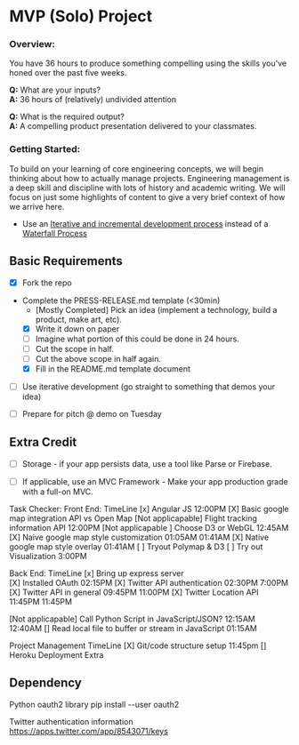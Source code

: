 
# MVP (Solo) Project

### Overview:

You have 36 hours to produce something compelling using the skills you've honed over the past five weeks. 

__Q:__ What are your inputs?
<br>
__A:__ 36 hours of (relatively) undivided attention

__Q:__ What is the required output?
<br>
__A:__ A compelling product presentation delivered to your classmates.


### Getting Started:

To build on your learning of core engineering concepts, we will begin thinking about how to actually manage projects. Engineering management is a deep skill and discipline with lots of history and academic writing. We will focus on just some highlights of content to give a very brief context of how we arrive here.

* Use an [Iterative and incremental development process](http://en.wikipedia.org/wiki/Iterative_and_incremental_development) instead of a [Waterfall Process](http://en.wikipedia.org/wiki/Waterfall_model)

<!--
*  [Agile](http://en.wikipedia.org/wiki/Agile_software_development) - is a modern eveolution of Iterative and Incremental Development (IID) that further formalizes the IID philosophy with a set of principles and best practices. It also applies Lean Manufacturing process like [Kanban](http://en.wikipedia.org/wiki/Kanban).-->

<!--* [Lean Product Process](http://theleanstartup.com/principles) - Takes the essence of Agile Development methodology and applies it more broadly to the development of product and buiness models that support he requirements of the project.
-->


## Basic Requirements
- [X] Fork the repo
- Complete the PRESS-RELEASE.md template (<30min)
  - [Mostly Completed] Pick an idea (implement a technology, build a product, make art, etc).
  - [X] Write it down on paper
  - [ ] Imagine what portion of this could be done in 24 hours.
  - [ ] Cut the scope in half.
  - [ ] Cut the above scope in half again.
  - [X] Fill in the README.md template document
- [ ] Use iterative development (go straight to something that demos your idea)
- [ ] Prepare for pitch @ demo on Tuesday


## Extra Credit

- [ ] Storage - if your app persists data, use a tool like Parse or Firebase. 
- [ ] If applicable, use an MVC Framework - Make your app production grade with a full-on MVC. 



Task Checker:
Front End: 								  TimeLine
[x] Angular JS  						   12:00PM
[X] Basic google map integration API vs Open Map
[Not applicapable] Flight tracking information API      12:00PM
[Not applicapable ] Choose D3 or WebGL    12:45AM
[X] Naive google map style customization  01:05AM 		01:41AM
[X] Native google map style overlay       01:41AM
[ ] Tryout Polymap & D3
[ ] Try out Visualization 				   3:00PM

Back End: 								TimeLine
[x] Bring up express server 			  
[X] Installed OAuth                        02:15PM
[X] Twitter API authentication			   02:30PM        7:00PM
[X] Twitter API in general 				   09:45PM       11:00PM
[X] Twitter Location API 				   11:45PM 	     11:45PM
<!-- [ ] Use other API for other service -->
[Not applicapable] Call Python Script in JavaScript/JSON? 12:15AM 12:40AM
[] Read local file to buffer or stream in JavaScript   01:15AM 


Project Management                      TimeLine
[X] Git/code structure setup 			 11:45pm
[] Heroku Deployment                     Extra

## Dependency
Python 
	oauth2 library
	 pip install --user oauth2

Twitter authentication information
https://apps.twitter.com/app/8543071/keys